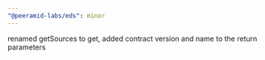 ```yaml
---
"@peeramid-labs/eds": minor
---
```


renamed getSources to get, added contract version and name to the return parameters
